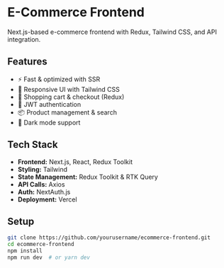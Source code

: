 # E-Commerce Frontend

Next.js-based e-commerce frontend with Redux, Tailwind CSS, and API integration.

## Features
- ⚡ Fast & optimized with SSR
- 🎨 Responsive UI with Tailwind CSS
- 🛒 Shopping cart & checkout (Redux)
- 🔐 JWT authentication
- 📦 Product management & search
- 🌙 Dark mode support

## Tech Stack
- **Frontend:** Next.js, React, Redux Toolkit
- **Styling:** Tailwind 
- **State Management:** Redux Toolkit & RTK Query
- **API Calls:** Axios
- **Auth:** NextAuth.js
- **Deployment:** Vercel

## Setup
```sh
git clone https://github.com/yourusername/ecommerce-frontend.git
cd ecommerce-frontend
npm install
npm run dev  # or yarn dev

